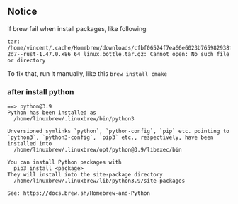 ## Notice

if brew fail when install packages, like following

```
tar: /home/vincent/.cache/Homebrew/downloads/cfbf06524f7ea66e6023b765982938fa20659554b67b68b7fb8a157cf294
2d7--rust-1.47.0.x86_64_linux.bottle.tar.gz: Cannot open: No such file or directory
```
To fix that, run it manually, like this `brew install cmake`



### after install python

```
==> python@3.9
Python has been installed as
  /home/linuxbrew/.linuxbrew/bin/python3

Unversioned symlinks `python`, `python-config`, `pip` etc. pointing to
`python3`, `python3-config`, `pip3` etc., respectively, have been installed into
  /home/linuxbrew/.linuxbrew/opt/python@3.9/libexec/bin

You can install Python packages with
  pip3 install <package>
They will install into the site-package directory
  /home/linuxbrew/.linuxbrew/lib/python3.9/site-packages

See: https://docs.brew.sh/Homebrew-and-Python
```


